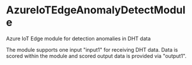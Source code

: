 # AzureIoTEdgeAnomalyDetectModule
Azure IoT Edge module for detection anomalies in DHT data

The module supports one input "input1" for receiving DHT data.
Data is scored within the module and scored output data is provided via "output1".
